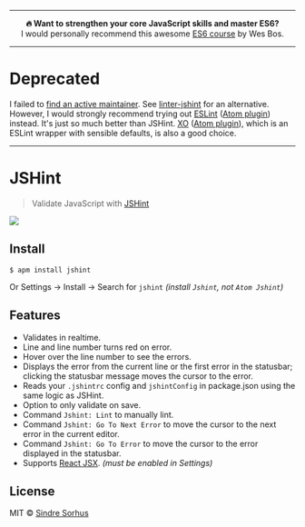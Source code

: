 
---

<p align="center"><b>🔥 Want to strengthen your core JavaScript skills and master ES6?</b><br>I would personally recommend this awesome <a href="https://ES6.io/friend/AWESOME">ES6 course</a> by Wes Bos.</p>

---


# Deprecated

I failed to [find an active maintainer](https://github.com/sindresorhus/atom-jshint/issues/141). See [linter-jshint](https://github.com/AtomLinter/linter-jshint) for an alternative. However, I would strongly recommend trying out [ESLint](http://eslint.org) ([Atom plugin](https://github.com/AtomLinter/linter-eslint)) instead. It's just so much better than JSHint. [XO](https://github.com/sindresorhus/xo) ([Atom plugin](https://github.com/sindresorhus/atom-linter-xo)), which is an ESLint wrapper with sensible defaults, is also a good choice.

---

# JSHint

> Validate JavaScript with [JSHint](http://jshint.com)

![](https://cloud.githubusercontent.com/assets/170270/3834266/54ad6b1c-1daf-11e4-9c46-98e6e4abab07.png)


## Install

```
$ apm install jshint
```

Or Settings → Install → Search for `jshint` *(install `Jshint`, not `Atom Jshint`)*


## Features

- Validates in realtime.
- Line and line number turns red on error.
- Hover over the line number to see the errors.
- Displays the error from the current line or the first error in the statusbar; clicking the statusbar message moves the cursor to the error.
- Reads your `.jshintrc` config and `jshintConfig` in package.json using the same logic as JSHint.
- Option to only validate on save.
- Command `Jshint: Lint` to manually lint.
- Command `Jshint: Go To Next Error` to move the cursor to the next error in the current editor.
- Command `Jshint: Go To Error` to move the cursor to the error displayed in the statusbar.
- Supports [React JSX](http://facebook.github.io/react/docs/jsx-in-depth.html). *(must be enabled in Settings)*


## License

MIT © [Sindre Sorhus](https://sindresorhus.com)
